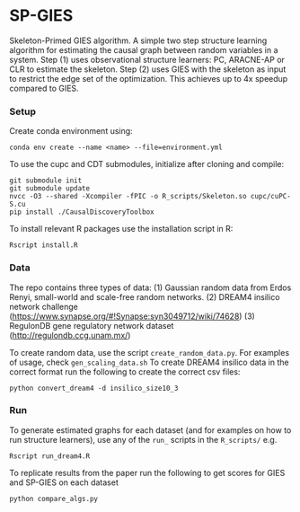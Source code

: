 # SP-GIES
Skeleton-Primed GIES algorithm. A simple two step structure learning algorithm for estimating the causal graph between
random variables in a system. Step (1) uses observational structure learners: PC, ARACNE-AP or 
CLR to estimate the skeleton. Step (2) uses GIES with the skeleton as input to restrict the edge set of the optimization. 
This achieves up to 4x speedup compared to GIES. 

### Setup
Create conda environment using:
```
conda env create --name <name> --file=environment.yml 
```
To use the cupc and CDT submodules, initialize after cloning and compile:
```
git submodule init
git submodule update
nvcc -O3 --shared -Xcompiler -fPIC -o R_scripts/Skeleton.so cupc/cuPC-S.cu
pip install ./CausalDiscoveryToolbox
```
To install relevant R packages use the installation script in R:
```
Rscript install.R
```

### Data
The repo contains three types of data: (1) Gaussian random data from Erdos Renyi, small-world and scale-free random networks.
(2) DREAM4 insilico network challenge (https://www.synapse.org/#!Synapse:syn3049712/wiki/74628) (3) RegulonDB gene regulatory network dataset (http://regulondb.ccg.unam.mx/)

To create random data, use the script ```create_random_data.py```. For examples of usage, check ```gen_scaling_data.sh```
To create DREAM4 insilico data in the correct format run the following to create the correct csv files:
``` 
python convert_dream4 -d insilico_size10_3 
```

### Run
To generate estimated graphs for each dataset (and for examples on how to run structure learners), use any of the 
```run_``` scripts in the ```R_scripts/``` e.g.
```
Rscript run_dream4.R
```
To replicate results from the paper run the following to get scores for GIES and SP-GIES on each dataset
```
python compare_algs.py
``` 

